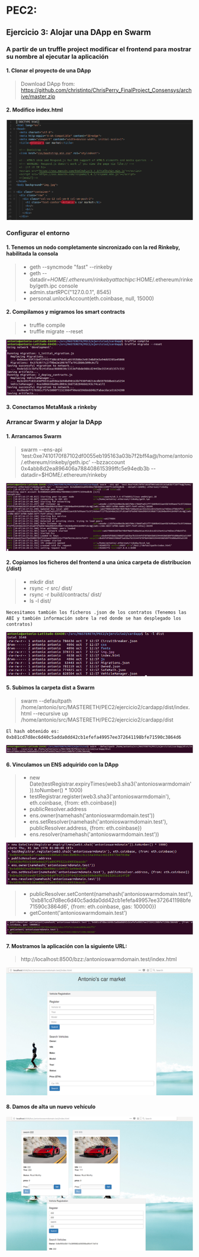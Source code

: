 # PEC2:

## Ejercicio 3: Alojar una DApp en Swarm

### A partir de un truffle project modificar el frontend para mostrar su nombre al ejecutar la aplicación

####  1. Clonar el proyecto de una DApp

>  Download DApp from: https://github.com/christinto/ChrisPerry_FinalProject_Consensys/archive/master.zip

####  2. Modifico index.html

  ![img1](./images/name.png)


###  Configurar el entorno

####  1. Tenemos un nodo completamente sincronizado con la red Rinkeby, habilitada la consola

> -   geth --syncmode "fast" --rinkeby
> -   geth --datadir=$HOME/.ethereum/rinkeby attach ipc:$HOME/.ethereum/rinkeby/geth.ipc console
> -   admin.startRPC("127.0.0.1", 8545)
> -   personal.unlockAccount(eth.coinbase, null, 15000)

####  2. Compilamos y migramos los smart contracts

> - truffle compile
> - truffle migrate --reset

   ![img2](./images/migrate1.png)

####  3. Conectamos MetaMask a rinkeby

###  Arrancar Swarm y alojar la DApp
    
####  1. Arrancamos Swarm

> swarm --ens-api 'test:0xe7410170f87102df0055eb195163a03b7f2bff4a@/home/antonio/.ethereum/rinkeby/geth.ipc' --bzzaccount 0x4abb8d2ea896406a788408615399ffc5e94edb3b --datadir=$HOME/.ethereum/rinkeby
  
   ![img3](./images/runSwarm.png)

####  2. Copiamos los ficheros del frontend a una única carpeta de distribucion (/dist)
> - mkdir dist
> - rsync -r src/ dist/
> - rsync -r build/contracts/ dist/ 
> - ls -l dist/

~~~
Necesitamos también los ficheros .json de los contratos (Tenemos las ABI y también información sobre la red donde se han desplegado los contratos)
~~~
   ![img4](./images/distContent1.png)

####  5. Subimos la carpeta dist a Swarm

> swarm --defaultpath /home/antonio/src/MASTERETH/PEC2/ejercicio2/cardapp/dist/index.html --recursive up /home/antonio/src/MASTERETH/PEC2/ejercicio2/cardapp/dist

~~~
El hash obtenido es:
0xb81cd7d8ec6d40c5adda0dd42cb1efefa49957ee372641198bfe71590c3864d6
~~~

   ![img5](./images/hashswarmdist.png)

####  6. Vinculamos un ENS adquirido con la DApp 

> - new Date(testRegistrar.expiryTimes(web3.sha3('antonioswarmdomain')).toNumber() * 1000)
> - testRegistrar.register(web3.sha3('antonioswarmdomain'), eth.coinbase, {from: eth.coinbase})
> - publicResolver.address
> - ens.owner(namehash('antonioswarmdomain.test'))
> - ens.setResolver(namehash('antonioswarmdomain.test'), publicResolver.address, {from: eth.coinbase})
> - ens.resolver(namehash('antonioswarmdomain.test'))

  ![img6](./images/consolecommand1.png)

> - publicResolver.setContent(namehash('antonioswarmdomain.test'),'0xb81cd7d8ec6d40c5adda0dd42cb1efefa49957ee372641198bfe71590c3864d6', {from: eth.coinbase, gas: 100000})
> - getContent('antonioswarmdomain.test')

   ![img7](./images/consolecommand2.png)

####  7. Mostramos la aplicación con la siguiente URL:

> http://localhost:8500/bzz:/antonioswarmdomain.test/index.html

   ![img8](./images/browser1.png)

####  8. Damos de alta un nuevo vehículo

   ![img9](./images/altafin.png)
